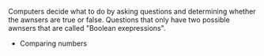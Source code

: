 Computers decide what to do by asking questions and determining whether the awnsers are true or false. Questions that only have two possible awnsers that are called "Boolean exepressions".

- Comparing numbers
